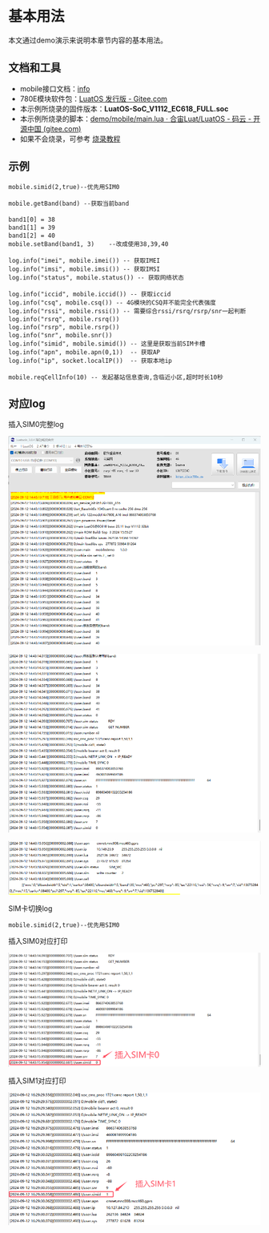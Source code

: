 # 基本用法

本文通过demo演示来说明本章节内容的基本用法。

## 文档和工具

- mobile接口文档：[info](./info/index.md)
- 780E模块软件包：[LuatOS 发行版 - Gitee.com](https://gitee.com/openLuat/LuatOS/releases)
- 本示例所烧录的固件版本：**LuatOS-SoC_V1112_EC618_FULL.soc**
- 本示例所烧录的脚本：[demo/mobile/main.lua · 合宙Luat/LuatOS - 码云 - 开源中国 (gitee.com)](https://gitee.com/openLuat/LuatOS/blob/master/demo/mobile/main.lua)
- 如果不会烧录，可参考 [烧录教程](https://doc.openluat.com/wiki/21?wiki_page_id=6072)

## 示例

```
mobile.simid(2,true)--优先用SIM0

mobile.getBand(band) --获取当前band

band1[0] = 38
band1[1] = 39
band1[2] = 40
mobile.setBand(band1, 3)    --改成使用38,39,40

log.info("imei", mobile.imei()) -- 获取IMEI
log.info("imsi", mobile.imsi()) -- 获取IMSI
log.info("status", mobile.status()) -- 获取网络状态
        
log.info("iccid", mobile.iccid()) -- 获取iccid
log.info("csq", mobile.csq()) -- 4G模块的CSQ并不能完全代表强度
log.info("rssi", mobile.rssi()) -- 需要综合rssi/rsrq/rsrp/snr一起判断
log.info("rsrq", mobile.rsrq())
log.info("rsrp", mobile.rsrp())
log.info("snr", mobile.snr())
log.info("simid", mobile.simid()) -- 这里是获取当前SIM卡槽
log.info("apn", mobile.apn(0,1))  -- 获取AP
log.info("ip", socket.localIP())  -- 获取本地ip

mobile.reqCellInfo(10) -- 发起基站信息查询,含临近小区,超时时长10秒
```

## 对应log

插入SIM0完整log

![780E](./image/log1.png)

![780E](./image/log2.png)

![780E](./image/log3.png)

SIM卡切换log

```
mobile.simid(2,true)--优先用SIM0
```

插入SIM0对应打印

![780E](./image/log5.png)

插入SIM1对应打印

![780E](./image/log4.png)
